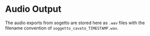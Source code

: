 # Audio Output

The audio exports from sogetto are stored here as `.wav` files with the filename convention of `soggetto_cavato_TIMESTAMP.wav`.
